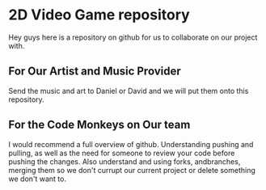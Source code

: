 2D Video Game repository
========================
Hey guys here is a repository on github for us to collaborate on our project with.

## For Our Artist and Music Provider
Send the music and art to Daniel or David and we will put them onto this repository.

## For the Code Monkeys on Our team
I would recommend a full overview of github.
Understanding pushing and pulling, as well as the need for someone to review your code before pushing the changes.
Also understand and using forks, andbranches, merging them so we don't currupt our current project or delete something we don't want to.
